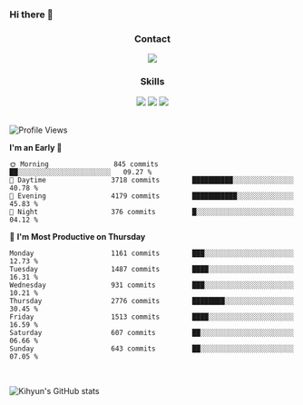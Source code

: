 ### Hi there 👋

<!--
**Key5771/Key5771** is a ✨ _special_ ✨ repository because its `README.md` (this file) appears on your GitHub profile.

Here are some ideas to get you started:

- 🔭 I’m currently working on ...
- 🌱 I’m currently learning ...
- 👯 I’m looking to collaborate on ...
- 🤔 I’m looking for help with ...
- 💬 Ask me about ...
- 📫 How to reach me: ...
- 😄 Pronouns: ...
- ⚡ Fun fact: ...
-->

<h3 align="center">Contact</h3>
<div align="center">
  <a href="mailto:ksj57715@gmail.com"><img src="https://img.shields.io/badge/Gmail-D14836?style=for-the-badge&logo=gmail&logoColor=white"/></a>
</div>

<h3 align="center">Skills</h3>
<div align="center">
  <img src="https://img.shields.io/badge/iOS-000000?style=for-the-badge&logo=ios&logoColor=white"/>
  <img src="https://img.shields.io/badge/Swift-FA7343?style=for-the-badge&logo=swift&logoColor=white"/>
  <img src="https://img.shields.io/badge/Xcode-007ACC?style=for-the-badge&logo=Xcode&logoColor=white"/>
</div>

<br>

<!--START_SECTION:waka-->
![Profile Views](http://img.shields.io/badge/Profile%20Views-7-blue)

**I'm an Early 🐤** 

```text
🌞 Morning                845 commits         ██░░░░░░░░░░░░░░░░░░░░░░░   09.27 % 
🌆 Daytime                3718 commits        ██████████░░░░░░░░░░░░░░░   40.78 % 
🌃 Evening                4179 commits        ███████████░░░░░░░░░░░░░░   45.83 % 
🌙 Night                  376 commits         █░░░░░░░░░░░░░░░░░░░░░░░░   04.12 % 
```
📅 **I'm Most Productive on Thursday** 

```text
Monday                   1161 commits        ███░░░░░░░░░░░░░░░░░░░░░░   12.73 % 
Tuesday                  1487 commits        ████░░░░░░░░░░░░░░░░░░░░░   16.31 % 
Wednesday                931 commits         ███░░░░░░░░░░░░░░░░░░░░░░   10.21 % 
Thursday                 2776 commits        ████████░░░░░░░░░░░░░░░░░   30.45 % 
Friday                   1513 commits        ████░░░░░░░░░░░░░░░░░░░░░   16.59 % 
Saturday                 607 commits         ██░░░░░░░░░░░░░░░░░░░░░░░   06.66 % 
Sunday                   643 commits         ██░░░░░░░░░░░░░░░░░░░░░░░   07.05 % 
```



<!--END_SECTION:waka-->

<br>


![Kihyun's GitHub stats](https://github-readme-stats.vercel.app/api?username=key5771&show_icons=true&theme=radical)
